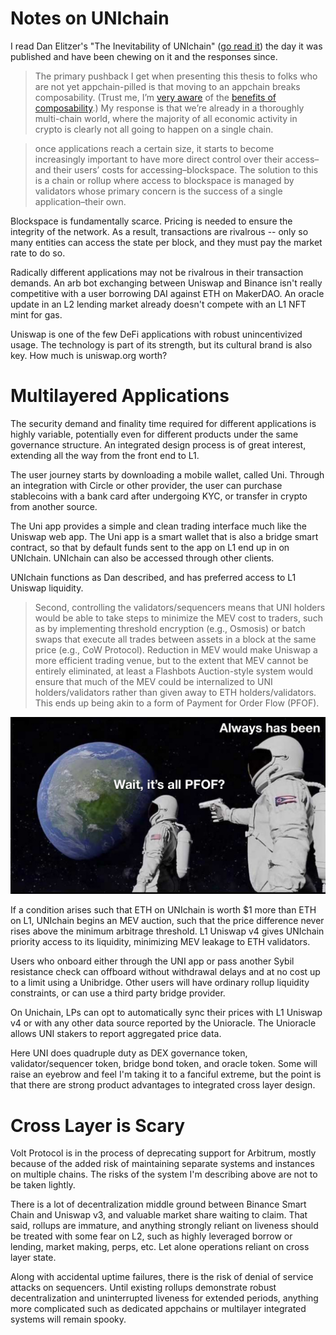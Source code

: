 # Notes on UNIchain

I read Dan Elitzer's "The Inevitability of UNIchain" ([go read it](https://medium.com/nascent-xyz/the-inevitability-of-unichain-bc600c92c5c4)) the day it was published and have been chewing on it and the responses since.

> The primary pushback I get when presenting this thesis to folks who are not yet appchain-pilled is that moving to an appchain breaks composability. (Trust me, I’m [very aware](https://tokeneconomy.co/superfluid-collateral-in-open-finance-8c3db15efac) of the [benefits of composability](https://newsletter.banklesshq.com/p/aquaponic-yield-farming).) My response is that we’re already in a thoroughly multi-chain world, where the majority of all economic activity in crypto is clearly not all going to happen on a single chain.

> once applications reach a certain size, it starts to become increasingly important to have more direct control over their access–and their users’ costs for accessing–blockspace. The solution to this is a chain or rollup where access to blockspace is managed by validators whose primary concern is the success of a single application–their own.

Blockspace is fundamentally scarce. Pricing is needed to ensure the integrity of the network. As a result, transactions are rivalrous -- only so many entities can access the state per block, and they must pay the market rate to do so.

Radically different applications may not be rivalrous in their transaction demands. An arb bot exchanging between Uniswap and Binance isn't really competitive with a user borrowing DAI against ETH on MakerDAO. An oracle update in an L2 lending market already doesn't compete with an L1 NFT mint for gas.

Uniswap is one of the few DeFi applications with robust unincentivized usage. The technology is part of its strength, but its cultural brand is also key. How much is uniswap.org worth?

# Multilayered Applications

The security demand and finality time required for different applications is highly variable, potentially even for different products under the same governance structure. An integrated design process is of great interest, extending all the way from the front end to L1.

The user journey starts by downloading a mobile wallet, called Uni. Through an integration with Circle or other provider, the user can purchase stablecoins with a bank card after undergoing KYC, or transfer in crypto from another source.

The Uni app provides a simple and clean trading interface much like the Uniswap web app. The Uni app is a smart wallet that is also a bridge smart contract, so that by default funds sent to the app on L1 end up in on UNIchain. UNIchain can also be accessed through other clients.

UNIchain functions as Dan described, and has preferred access to L1 Uniswap liquidity.

> Second, controlling the validators/sequencers means that UNI holders would be able to take steps to minimize the MEV cost to traders, such as by implementing threshold encryption (e.g., Osmosis) or batch swaps that execute all trades between assets in a block at the same price (e.g., CoW Protocol). Reduction in MEV would make Uniswap a more efficient trading venue, but to the extent that MEV cannot be entirely eliminated, at least a Flashbots Auction-style system would ensure that much of the MEV could be internalized to UNI holders/validators rather than given away to ETH holders/validators. This ends up being akin to a form of Payment for Order Flow (PFOF).

![img](PFOF.png)

If a condition arises such that ETH on UNIchain is worth $1 more than ETH on L1, UNIchain begins an MEV auction, such that the price difference never rises above the minimum arbitrage threshold. L1 Uniswap v4 gives UNIchain priority access to its liquidity, minimizing MEV leakage to ETH validators.

Users who onboard either through the UNI app or pass another Sybil resistance check can offboard without withdrawal delays and at no cost up to a limit using a Unibridge. Other users will have ordinary rollup liquidity constraints, or can use a third party bridge provider.

On Unichain, LPs can opt to automatically sync their prices with L1 Uniswap v4 or with any other data source reported by the Unioracle. The Unioracle allows UNI stakers to report aggregated price data.

Here UNI does quadruple duty as DEX governance token, validator/sequencer token, bridge bond token, and oracle token. Some will raise an eyebrow and feel I'm taking it to a fanciful extreme, but the point is that there are strong product advantages to integrated cross layer design.

# Cross Layer is Scary

Volt Protocol is in the process of deprecating support for Arbitrum, mostly because of the added risk of maintaining separate systems and instances on multiple chains. The risks of the system I'm describing above are not to be taken lightly.

There is a lot of decentralization middle ground between Binance Smart Chain and Uniswap v3, and valuable market share waiting to claim. That said, rollups are immature, and anything strongly reliant on liveness should be treated with some fear on L2, such as highly leveraged borrow or lending, market making, perps, etc. Let alone operations reliant on cross layer state.

Along with accidental uptime failures, there is the risk of denial of service attacks on sequencers. Until existing rollups demonstrate robust decentralization and uninterrupted liveness for extended periods, anything more complicated such as dedicated appchains or multilayer integrated systems will remain spooky.